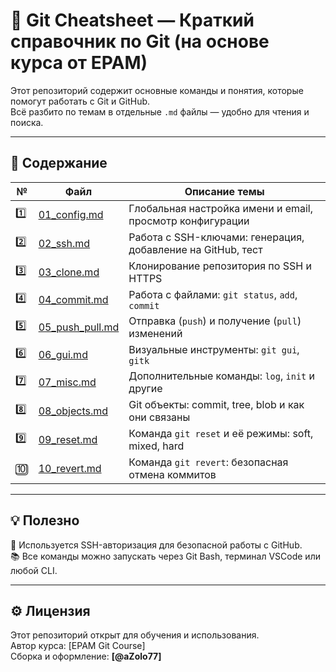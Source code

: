 # 🧠 Git Cheatsheet — Краткий справочник по Git (на основе курса от EPAM)

Этот репозиторий содержит основные команды и понятия, которые помогут работать с Git и GitHub.  
Всё разбито по темам в отдельные `.md` файлы — удобно для чтения и поиска.

---

## 📂 Содержание

| №   | Файл                | Описание темы                                 |
|-----|---------------------|-----------------------------------------------|
| 1️⃣ | [01_config.md](./01_config.md)       | Глобальная настройка имени и email, просмотр конфигурации |
| 2️⃣ | [02_ssh.md](./02_ssh.md)             | Работа с SSH-ключами: генерация, добавление на GitHub, тест |
| 3️⃣ | [03_clone.md](./03_clone.md)         | Клонирование репозитория по SSH и HTTPS         |
| 4️⃣ | [04_commit.md](./04_commit.md)       | Работа с файлами: `git status`, `add`, `commit` |
| 5️⃣ | [05_push_pull.md](./05_push_pull.md) | Отправка (`push`) и получение (`pull`) изменений |
| 6️⃣ | [06_gui.md](./06_gui.md)             | Визуальные инструменты: `git gui`, `gitk`       |
| 7️⃣ | [07_misc.md](./07_misc.md)           | Дополнительные команды: `log`, `init` и другие |
| 8️⃣ | [08_objects.md](./08_objects.md)     | Git объекты: commit, tree, blob и как они связаны |
| 9️⃣ | [09_reset.md](./09_reset.md)       | Команда `git reset` и её режимы: soft, mixed, hard |
| 🔟 | [10_revert.md](./10_revert.md)       | Команда `git revert`: безопасная отмена коммитов |

---

## 💡 Полезно

🔐 Используется SSH-авторизация для безопасной работы с GitHub.  
📚 Все команды можно запускать через Git Bash, терминал VSCode или любой CLI.

---

## ⚙️ Лицензия

Этот репозиторий открыт для обучения и использования.  
Автор курса: [EPAM Git Course]  
Сборка и оформление: **[@aZolo77]**
